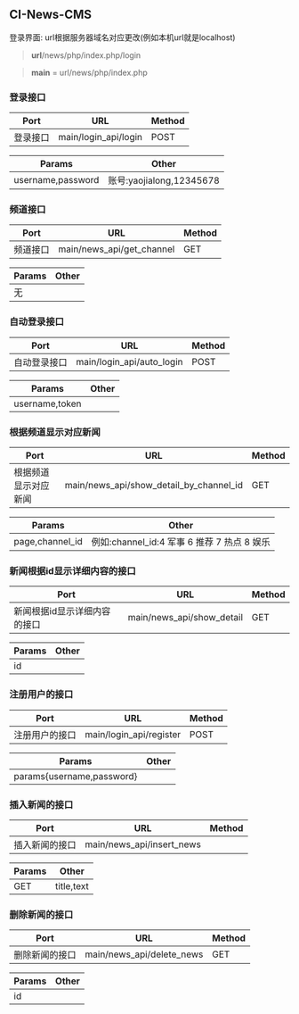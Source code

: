 ## CI-News-CMS
登录界面:
url根据服务器域名对应更改(例如本机url就是localhost)

>**url**/news/php/index.php/login

>**main** = url/news/php/index.php

### 登录接口
|Port|URL|Method|
|-|-|-|
|登录接口|main/login_api/login|POST|

|Params|Other|
|-|-|
|username,password|账号:yaojialong,12345678|

### 频道接口
|Port|URL|Method|
|-|-|-|
|频道接口|main/news_api/get_channel|GET|

|Params|Other|
|-|-|
|无||

### 自动登录接口
|Port|URL|Method|
|-|-|-|
|自动登录接口|main/login_api/auto_login|POST|

|Params|Other|
|-|-|
|username,token||

### 根据频道显示对应新闻
|Port|URL|Method|
|-|-|-|
|根据频道显示对应新闻|main/news_api/show_detail_by_channel_id|GET|

|Params|Other|
|-|-|
|page,channel_id|例如:channel_id:4 军事 6 推荐 7 热点 8 娱乐|

### 新闻根据id显示详细内容的接口
|Port|URL|Method|
|-|-|-|
|新闻根据id显示详细内容的接口|main/news_api/show_detail|GET|

|Params|Other|
|-|-|
|id||

### 注册用户的接口
|Port|URL|Method|
|-|-|-|
|注册用户的接口|main/login_api/register|POST|

|Params|Other|
|-|-|
|params{username,password}||

### 插入新闻的接口
|Port|URL|Method|
|-|-|-|
|插入新闻的接口|main/news_api/insert_news|

|Params|Other|
|-|-|
|GET|title,text||

### 删除新闻的接口
|Port|URL|Method|
|-|-|-|
|删除新闻的接口|main/news_api/delete_news|GET|

|Params|Other|
|-|-|
|id||